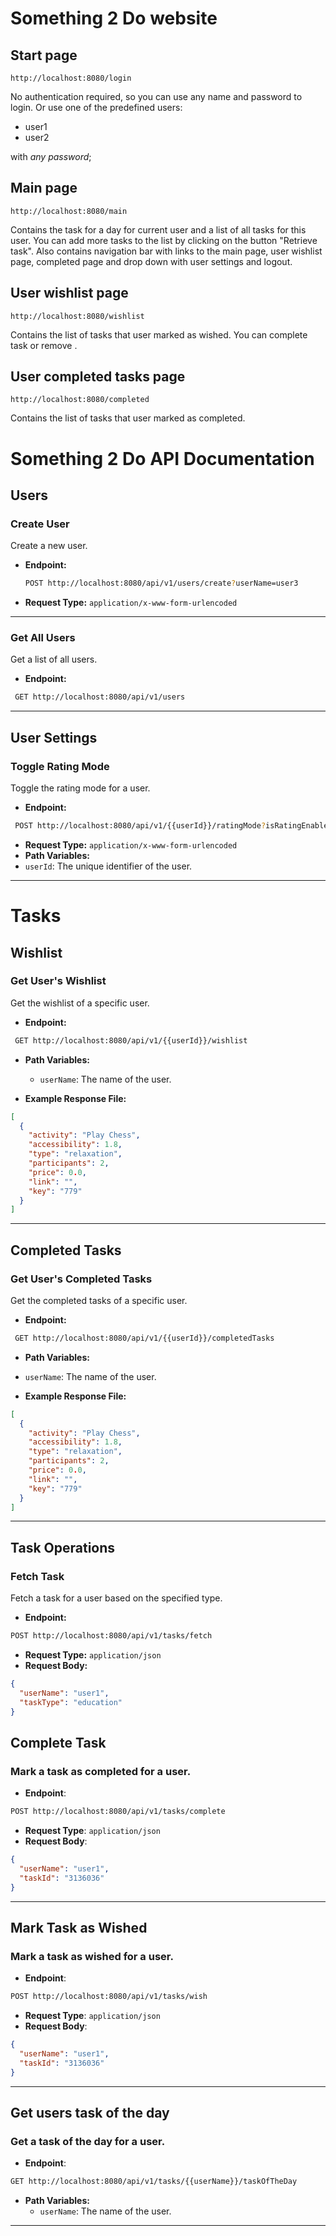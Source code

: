 # Something 2 Do website
## Start page

```http request
http://localhost:8080/login
```
No authentication required, so you can use any name and password to login.
Or use one of the predefined users:
- user1
- user2

with _any password_;

## Main page

```http request
http://localhost:8080/main
```

Contains the task for a day for current user and a list of all tasks for this user. You can add more tasks to the list by clicking on the button "Retrieve task".
Also contains navigation bar with links to the main page, user wishlist page, completed page and drop down with user settings and logout.

## User wishlist page

```http request
http://localhost:8080/wishlist
```

Contains the list of tasks that user marked as wished. You can complete task or remove .

## User completed tasks page

```http request
http://localhost:8080/completed
```

Contains the list of tasks that user marked as completed.




# Something 2 Do API Documentation

## Users

### Create User

Create a new user.

- **Endpoint:**
  ```bash
  POST http://localhost:8080/api/v1/users/create?userName=user3
    ```
- **Request Type:** `application/x-www-form-urlencoded`

---

### Get All Users

Get a list of all users.

- **Endpoint:**

```bash
 GET http://localhost:8080/api/v1/users
```

---

## User Settings

### Toggle Rating Mode

Toggle the rating mode for a user.

- **Endpoint:**

```bash
 POST http://localhost:8080/api/v1/{{userId}}/ratingMode?isRatingEnabled=true
```

- **Request Type:** `application/x-www-form-urlencoded`
- **Path Variables:**
- `userId`: The unique identifier of the user.

---

# Tasks

## Wishlist

### Get User's Wishlist

Get the wishlist of a specific user.

- **Endpoint:**

```bash
 GET http://localhost:8080/api/v1/{{userId}}/wishlist
```

- **Path Variables:**
    - `userName`: The name of the user.

- **Example Response File:**

```json
[
  {
    "activity": "Play Chess",
    "accessibility": 1.8,
    "type": "relaxation",
    "participants": 2,
    "price": 0.0,
    "link": "",
    "key": "779"
  }
]
```

---

## Completed Tasks

### Get User's Completed Tasks

Get the completed tasks of a specific user.

- **Endpoint:**

```bash
 GET http://localhost:8080/api/v1/{{userId}}/completedTasks
```

- **Path Variables:**
- `userName`: The name of the user.

- **Example Response File:**

```json
[
  {
    "activity": "Play Chess",
    "accessibility": 1.8,
    "type": "relaxation",
    "participants": 2,
    "price": 0.0,
    "link": "",
    "key": "779"
  }
]
```

---

## Task Operations

### Fetch Task

Fetch a task for a user based on the specified type.

- **Endpoint:**

```bash
POST http://localhost:8080/api/v1/tasks/fetch
```

- **Request Type:** `application/json`
- **Request Body:**

```json
{
  "userName": "user1",
  "taskType": "education"
}
```

## Complete Task

### Mark a task as completed for a user.

- **Endpoint**:

```bash
POST http://localhost:8080/api/v1/tasks/complete
```

- **Request Type**: `application/json`
- **Request Body**:

```json
{
  "userName": "user1",
  "taskId": "3136036"
}
```

---

## Mark Task as Wished

### Mark a task as wished for a user.

- **Endpoint**:

```bash
POST http://localhost:8080/api/v1/tasks/wish
```

- **Request Type**: `application/json`
- **Request Body**:

```json
{
  "userName": "user1",
  "taskId": "3136036"
}
```

---

## Get users task of the day

### Get a task of the day for a user.

- **Endpoint**:

```bash
GET http://localhost:8080/api/v1/tasks/{{userName}}/taskOfTheDay
```

- **Path Variables:**
    - `userName`: The name of the user.

---
